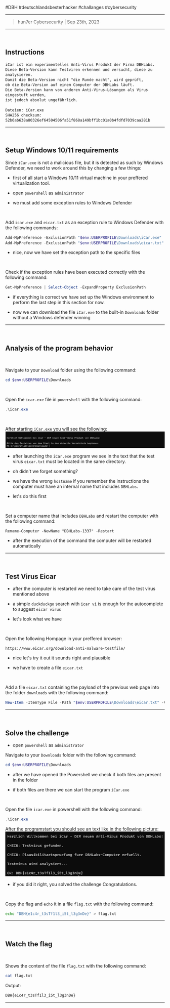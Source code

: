 #DBH #deutschlandsbesterhacker #challanges #cybersecurity 

---
> hun7er Cybersecurity | Sep 23th, 2023
---
<br />

## Instructions


```
iCar ist ein experimentelles Anti-Virus Produkt der Firma DBHLabs.
Diese Beta-Version kann Testviren erkennen und versucht, diese zu analysieren. 
Damit die Beta-Version nicht "die Runde macht", wird geprüft, 
ob die Beta-Version auf einem Computer der DBHLabs läuft. 
Die Beta-Version kann von anderen Anti-Virus-Lösungen als Virus eingestuft werden, 
ist jedoch absolut ungefährlich.

Dateien: iCar.exe
SHA256 checksum: 52b6ab638a80326ef64504506fa51f868a149bff1bc01a0b4fdfd7039caa281b
```


---
<br />

## Setup Windows 10/11 requirements


Since `iCar.exe` is not a malicious file, but it is detected as such by Windows Defender, 
we need to work around this by changing a few things:

* first of all start a Windows 10/11 virtual machine in your preffered virtualization tool.

* open `powershell` as `administrator`

* we must add some exception rules to Windows Defender

<br />

Add `icar.exe` and `eicar.txt` as an exception rule to Windows Defender with the following commands:
```powershell
Add-MpPreference -ExclusionPath "$env:USERPROFILE\Downloads\iCar.exe"
Add-MpPreference -ExclusionPath "$env:USERPROFILE\Downloads\eicar.txt"
```
* nice, now we have set the exception path to the specific files


<br />

Check if the exception rules have been executed correctly with the following command:
```powershell
Get-MpPreference | Select-Object -ExpandProperty ExclusionPath
```
* if everything is correct we have set up the Windows environment to perform the last step in this section for now.

* now we can download the file `iCar.exe` to the built-in `Downloads` folder without a Windows defender winning

---
<br />

## Analysis of the program behavior

<br />

Navigate to your `Download` folder using the following command:
```powershell
cd $env:USERPROFILE\Downloads
```
<br />

Open the `icar.exe` file in `powershell` with the following command:
```powershell
.\icar.exe
```

<br />

After starting `iCar.exe` you will see the following:
<img src='https://github.com/hun7erCybersecurity/CTF-Writeups/blob/main/DBH-qualifiers-2023/windows/icar/img/iCar_Start.png' alt='iCar_Start'>

* after launching the `iCar.exe` program we see in the text that the test virus `eicar.txt` must be located in the same directory.

* oh didn't we forget something? 

* we have the wrong `hostname` if you remember the instructions the computer must have an internal name that includes `DBHLabs`.

* let's do this first
<br />


Set a computer name that includes `DBHLabs` and restart the computer with the following command:
```powersell
Rename-Computer -NewName "DBHLabs-1337" -Restart
```
* after the execution of the command the computer will be restarted automatically
---
<br />

## Test Virus Eicar

* after the computer is restarted we need to take care of the test virus mentioned above

* a simple `duckduckgo` search with `icar vi` is enough for the autocomplete to suggest `eicar virus` 

* let's look what we have

<br />

Open the following Hompage in your preffered browser:
```https
https://www.eicar.org/download-anti-malware-testfile/
```
* nice let's try it out it sounds right and plausible

* we have to create a file `eicar.txt`

<br />

Add a file `eicar.txt` containing the payload of the previous web page into the folder `downloads` with the following command:
```powershell
New-Item -ItemType File -Path "$env:USERPROFILE\Downloads\eicar.txt" -Value "X5O!P%@AP[4\PZX54(P^)7CC)7}$EICAR-STANDARD-ANTIVIRUS-TEST-FILE!$H+H*"
```
---
<br />

## Solve the challenge

* open `powershell` as `administrator`

Navigate to your `Downloads` folder with the following command:
```powershell
cd $env:USERPROFILE\Downloads
```
* after we have opened the Powershell we check if both files are present in the folder

* if both files are there we can start the program `iCar.exe`

<br />

Open the file `icar.exe` in powershell with the following command:
```powershell
.\icar.exe
```

After the programstart you should see an text like in the following picture:
<img src='https://github.com/hun7erCybersecurity/CTF-Writeups/blob/main/DBH-qualifiers-2023/windows/icar/img/iCar_solve.png' alt='iCar_solve'>


* if you did it right, you solved the challenge Congratulations.

<br />


Copy the flag and `echo` it in a file `flag.txt` with the following command:
```bash
echo "DBH{e1c4r_t3sTf1l3_i5t_l3g3nDe}" > flag.txt
```
---
<br />

## Watch the flag

<br />

Shows the content of the file `flag.txt` with the following command:
```bash
cat flag.txt
```
Output:
```txt
DBH{e1c4r_t3sTf1l3_i5t_l3g3nDe}
```
---

